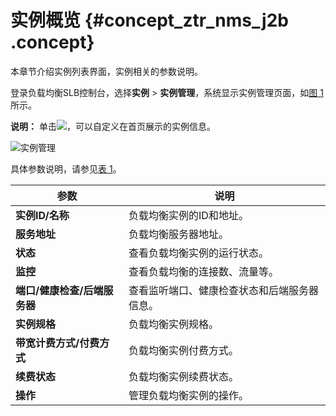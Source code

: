 # 实例概览 {#concept_ztr_nms_j2b .concept}

本章节介绍实例列表界面，实例相关的参数说明。

登录负载均衡SLB控制台，选择**实例** \> **实例管理**，系统显示实例管理页面，如[图 1](#fig_pjc_sjt_j2b)所示。

**说明：** 单击![](http://static-aliyun-doc.oss-cn-hangzhou.aliyuncs.com/assets/img/15430/6813_zh-CN.png)，可以自定义在首页展示的实例信息。

![](images/6812_zh-CN.png "实例管理")

具体参数说明，请参见[表 1](#table_fw1_vkt_j2b)。

|参数|说明|
|--|--|
|**实例ID/名称**|负载均衡实例的ID和地址。|
|**服务地址**|负载均衡服务器地址。|
|**状态**|查看负载均衡实例的运行状态。|
|**监控**|查看负载均衡的连接数、流量等。|
|**端口/健康检查/后端服务器**|查看监听端口、健康检查状态和后端服务器信息。|
|**实例规格**|负载均衡实例规格。|
|**带宽计费方式/付费方式**|负载均衡实例付费方式。|
|**续费状态**|负载均衡实例续费状态。|
|**操作**|管理负载均衡实例的操作。|

